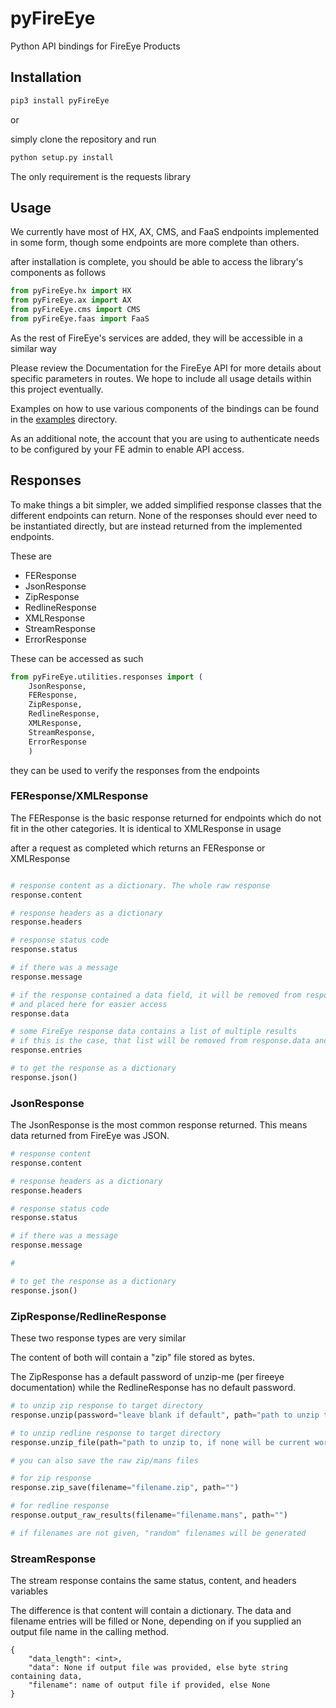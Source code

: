 # pyFireEye

Python API bindings for FireEye Products


## Installation

```bash
pip3 install pyFireEye
```
or

simply clone the repository and run 

```bash
python setup.py install
```

The only requirement is the requests library


## Usage

We currently have most of HX, AX, CMS, and FaaS endpoints implemented in some form, though some endpoints are more
complete than others. 

after installation is complete, you should be able to access the library's components as follows


```python
from pyFireEye.hx import HX
from pyFireEye.ax import AX
from pyFireEye.cms import CMS
from pyFireEye.faas import FaaS

```

As the rest of FireEye's services are added, they will be accessible in a similar way


Please review the Documentation for the FireEye API for more details about specific parameters
in routes. We hope to include all usage details within this project eventually. 

Examples on how to use various components of the bindings can be found in the [examples](examples) directory.

As an additional note, the account that you are using to authenticate needs to be configured by your FE admin to enable API access.

## Responses

To make things a bit simpler, we added simplified response classes that the different endpoints can return.
None of the responses should ever need to be instantiated directly, but are instead returned from the implemented
endpoints. 

These are 
* FEResponse
* JsonResponse
* ZipResponse
* RedlineResponse
* XMLResponse
* StreamResponse
* ErrorResponse

These can be accessed as such
```python
from pyFireEye.utilities.responses import (
    JsonResponse, 
    FEResponse, 
    ZipResponse, 
    RedlineResponse, 
    XMLResponse, 
    StreamResponse,
    ErrorResponse
    )
```

they can be used to verify the responses from the endpoints

### FEResponse/XMLResponse

The FEResponse is the basic response returned for endpoints which do not fit in the other categories. 
It is identical to XMLResponse in usage

after a request as completed which returns an FEResponse or XMLResponse

```python

# response content as a dictionary. The whole raw response
response.content

# response headers as a dictionary
response.headers

# response status code
response.status

# if there was a message
response.message

# if the response contained a data field, it will be removed from response.content 
# and placed here for easier access
response.data

# some FireEye response data contains a list of multiple results
# if this is the case, that list will be removed from response.data and stored in
response.entries

# to get the response as a dictionary
response.json()

```

### JsonResponse

The JsonResponse is the most common response returned. This means data returned from
FireEye was JSON. 

```python
# response content
response.content

# response headers as a dictionary
response.headers

# response status code
response.status

# if there was a message
response.message

# 

# to get the response as a dictionary
response.json()

```

### ZipResponse/RedlineResponse

These two response types are very similar

The content of both will contain a "zip" file stored as bytes.

The ZipResponse has a default password of unzip-me (per fireeye documentation) while
the RedlineResponse has no default password.

```python
# to unzip zip response to target directory
response.unzip(password="leave blank if default", path="path to unzip to, if none will be current working directory")

# to unzip redline response to target directory
response.unzip_file(path="path to unzip to, if none will be current working directory")

# you can also save the raw zip/mans files

# for zip response
response.zip_save(filename="filename.zip", path="")

# for redline response
response.output_raw_results(filename="filename.mans", path="")

# if filenames are not given, "random" filenames will be generated

```

### StreamResponse

The stream response contains the same status, content, and headers variables

The difference is that content will contain a dictionary. 
The data and filename entries will be filled or None, depending on if you supplied
an output file name in the calling method.

    {
        "data_length": <int>,
        "data": None if output file was provided, else byte string containing data,
        "filename": name of output file if provided, else None
    }

